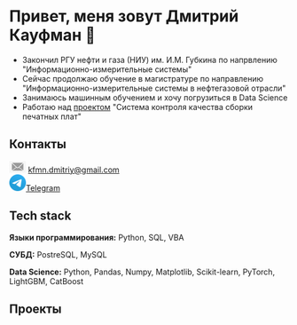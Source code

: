 # Привет, меня зовут Дмитрий Кауфман 👋

- Закончил РГУ нефти и газа (НИУ) им. И.М. Губкина по напрвлению "Информационно-измерительные системы"
- Сейчас продолжаю обучение в магистратуре по направлению "Информационно-измерительные системы в нефтегазовой отрасли"
- Занимаюсь машинным обучением и хочу погрузиться в Data Science
- Работаю над [проектом](https://github.com/KaufmanDmitriy/pcb-detection) "Система контроля качества сборки печатных плат"

## Контакты
<img width="30px" src="images/email1.jpg"> kfmn.dmitriy@gmail.com         
<img width="30px" src="images/TelegramLogo.png">[Telegram](https://t.me/KaufmanDmitriy)

## Tech stack
**Языки программирования:**
Python, SQL, VBA

**СУБД:**
PostreSQL, MySQL

**Data Science:**
Python, Pandas, Numpy, Matplotlib, Scikit-learn, PyTorch, LightGBM, CatBoost

## Проекты


